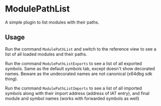 # ModulePathList

A simple plugin to list modules with their paths.

## Usage

Run the command `ModulePathList` and switch to the reference view to see a list of all loaded modules and their paths.

Run the command `ModulePathListExports` to see a list of all exported symbols. Same as the default symbols tab, except doesn't show decorated names. Beware as the undecorated names are not canonical (x64dbg sdk thing).

Run the command `ModulePathListImports` to see a list of all imported symbols along with their import address (address of IAT entry), and final module and symbol names (works with forwarded symbols as well)
